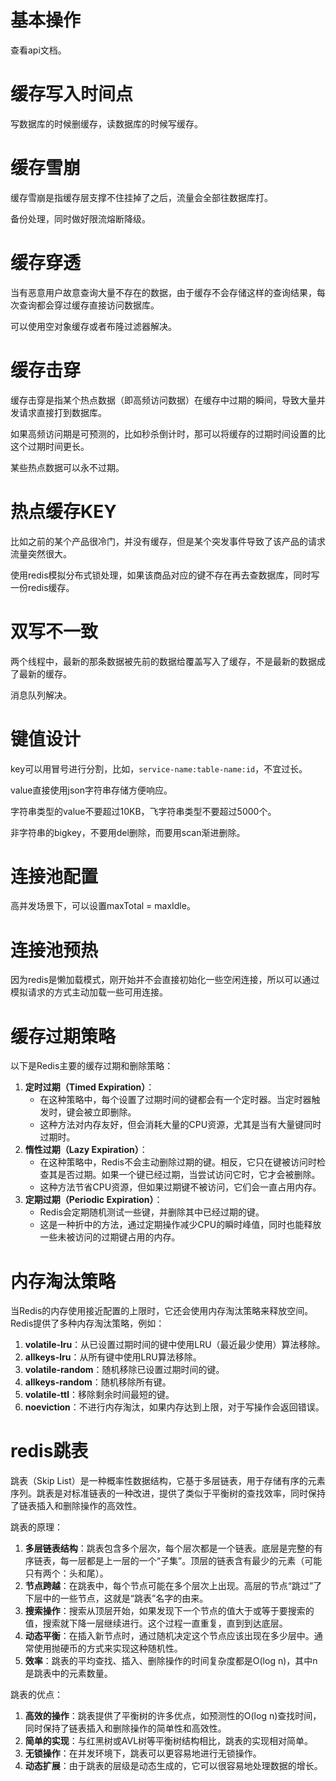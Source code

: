 # 基本操作

查看api文档。

# 缓存写入时间点

写数据库的时候删缓存，读数据库的时候写缓存。

# 缓存雪崩

缓存雪崩是指缓存层支撑不住挂掉了之后，流量会全部往数据库打。

备份处理，同时做好限流熔断降级。

# 缓存穿透

当有恶意用户故意查询大量不存在的数据，由于缓存不会存储这样的查询结果，每次查询都会穿过缓存直接访问数据库。

可以使用空对象缓存或者布隆过滤器解决。

# 缓存击穿

缓存击穿是指某个热点数据（即高频访问数据）在缓存中过期的瞬间，导致大量并发请求直接打到数据库。

如果高频访问期是可预测的，比如秒杀倒计时，那可以将缓存的过期时间设置的比这个过期时间更长。

某些热点数据可以永不过期。

# 热点缓存KEY

比如之前的某个产品很冷门，并没有缓存，但是某个突发事件导致了该产品的请求流量突然很大。

使用redis模拟分布式锁处理，如果该商品对应的键不存在再去查数据库，同时写一份redis缓存。

# 双写不一致

两个线程中，最新的那条数据被先前的数据给覆盖写入了缓存，不是最新的数据成了最新的缓存。

消息队列解决。

# 键值设计

key可以用冒号进行分割，比如，`service-name:table-name:id`，不宜过长。 

value直接使用json字符串存储方便响应。

字符串类型的value不要超过10KB，飞字符串类型不要超过5000个。

非字符串的bigkey，不要用del删除，而要用scan渐进删除。

# 连接池配置

高并发场景下，可以设置maxTotal = maxIdle。 

# 连接池预热

因为redis是懒加载模式，刚开始并不会直接初始化一些空闲连接，所以可以通过模拟请求的方式主动加载一些可用连接。

# 缓存过期策略

以下是Redis主要的缓存过期和删除策略：

1. **定时过期（Timed Expiration）**：
   - 在这种策略中，每个设置了过期时间的键都会有一个定时器。当定时器触发时，键会被立即删除。
   - 这种方法对内存友好，但会消耗大量的CPU资源，尤其是当有大量键同时过期时。
2. **惰性过期（Lazy Expiration）**：
   - 在这种策略中，Redis不会主动删除过期的键。相反，它只在键被访问时检查其是否过期。如果一个键已经过期，当尝试访问它时，它才会被删除。
   - 这种方法节省CPU资源，但如果过期键不被访问，它们会一直占用内存。
3. **定期过期（Periodic Expiration）**：
   - Redis会定期随机测试一些键，并删除其中已经过期的键。
   - 这是一种折中的方法，通过定期操作减少CPU的瞬时峰值，同时也能释放一些未被访问的过期键占用的内存。

# 内存淘汰策略

当Redis的内存使用接近配置的上限时，它还会使用内存淘汰策略来释放空间。Redis提供了多种内存淘汰策略，例如：

1. **volatile-lru**：从已设置过期时间的键中使用LRU（最近最少使用）算法移除。
2. **allkeys-lru**：从所有键中使用LRU算法移除。
3. **volatile-random**：随机移除已设置过期时间的键。
4. **allkeys-random**：随机移除所有键。
5. **volatile-ttl**：移除剩余时间最短的键。
6. **noeviction**：不进行内存淘汰，如果内存达到上限，对于写操作会返回错误。

# redis跳表

跳表（Skip List）是一种概率性数据结构，它基于多层链表，用于存储有序的元素序列。跳表是对标准链表的一种改进，提供了类似于平衡树的查找效率，同时保持了链表插入和删除操作的高效性。

跳表的原理：

1. **多层链表结构**：跳表包含多个层次，每个层次都是一个链表。底层是完整的有序链表，每一层都是上一层的一个“子集”。顶层的链表含有最少的元素（可能只有两个：头和尾）。
2. **节点跨越**：在跳表中，每个节点可能在多个层次上出现。高层的节点“跳过”了下层中的一些节点，这就是“跳表”名字的由来。
3. **搜索操作**：搜索从顶层开始，如果发现下一个节点的值大于或等于要搜索的值，搜索就下降一层继续进行。这个过程一直重复，直到到达底层。
4. **动态平衡**：在插入新节点时，通过随机决定这个节点应该出现在多少层中。通常使用抛硬币的方式来实现这种随机性。
5. **效率**：跳表的平均查找、插入、删除操作的时间复杂度都是O(log n)，其中n是跳表中的元素数量。

跳表的优点：

1. **高效的操作**：跳表提供了平衡树的许多优点，如预测性的O(log n)查找时间，同时保持了链表插入和删除操作的简单性和高效性。
2. **简单的实现**：与红黑树或AVL树等平衡树结构相比，跳表的实现相对简单。
3. **无锁操作**：在并发环境下，跳表可以更容易地进行无锁操作。
4. **动态扩展**：由于跳表的层级是动态生成的，它可以很容易地处理数据的增长。